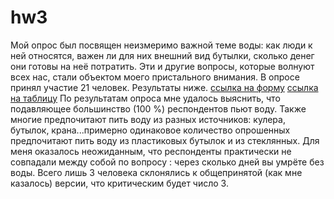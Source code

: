 # hw3
Мой опрос был посвящен неизмеримо важной теме воды: как люди к ней относятся, важен ли для них внешний вид бутылки, сколько денег они готовы на неё потратить. Эти и другие вопросы, которые волнуют всех нас, стали объектом моего пристального внимания. В опросе принял участие 21 человек. Результаты ниже.
[ссылка на форму](https://docs.google.com/forms/d/1z2-OVZW2G9LyfYTtc_mviO5ooV6qtaUm_HpMho1OCpA/edit?usp=sharing)
[ссылка на таблицу](https://docs.google.com/spreadsheets/d/1Nlm2furbYEIbJa7AFnpIYLz4AikyKOaKjuaOmjsyNa4/edit#gid=1162416674&fvid=1230301326)
По результатам опроса мне удалось выяснить, что подавляющее большинство (100 %) респондентов пьют воду. Также многие предпочитают пить воду из разных источников: кулера, бутылок, крана...примерно одинаковое количество опрошенных предпочитают пить воду из пластиковых бутылок и из стеклянных. Для меня оказалось неожиданным, что респонденты практически не совпадали между собой по вопросу : через сколько дней вы умрёте без воды. Всего лишь 3 человека склонялись к общепринятой (как мне казалось) версии, что критическим будет число 3.

